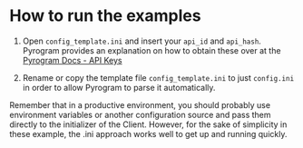 # How to run the examples

1) Open `config_template.ini` and insert your `api_id` and `api_hash`.
Pyrogram provides an explanation on how to obtain these over at the [Pyrogram Docs - API Keys](https://docs.pyrogram.ml/start/ProjectSetup#api-keys)

2) Rename or copy the template file `config_template.ini` to just `config.ini` in order to allow
Pyrogram to parse it automatically.

Remember that in a productive environment, you should probably use environment variables or
another configuration source and pass them directly to the initializer of the Client.
However, for the sake of simplicity in these example, the .ini approach works well to get
up and running quickly.
